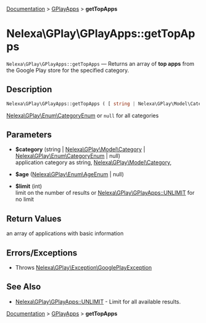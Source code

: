 [Documentation](../../README.md) > [GPlayApps](README.md) > **getTopApps**

# Nelexa\GPlay\GPlayApps::getTopApps
`Nelexa\GPlay\GPlayApps::getTopApps` — Returns an array of **top apps** from the Google Play store for the specified category.

## Description
```php
Nelexa\GPlay\GPlayApps::getTopApps ( [ string | Nelexa\GPlay\Model\Category | Nelexa\GPlay\Enum\CategoryEnum | null $category = null ] [, Nelexa\GPlay\Enum\AgeEnum | null $age = null ] [, int $limit = -1 ] ) : Nelexa\GPlay\Model\App[]
```
[Nelexa\GPlay\Enum\CategoryEnum](../CategoryEnum/README.md) or
`null` for all categories

## Parameters
* **$category** (string | [Nelexa\GPlay\Model\Category](../Category/README.md) | [Nelexa\GPlay\Enum\CategoryEnum](../CategoryEnum/README.md) | null)  
application category as
string, [Nelexa\GPlay\Model\Category](../Category/README.md),
* **$age** ([Nelexa\GPlay\Enum\AgeEnum](../AgeEnum/README.md) | null)  

* **$limit** (int)  
limit on the number of results
or [Nelexa\GPlay\GPlayApps::UNLIMIT](README.md#predefined-constants)
for no limit

## Return Values
an array of applications with basic information


## Errors/Exceptions
* Throws [Nelexa\GPlay\Exception\GooglePlayException](../GooglePlayException/README.md)
## See Also
* [Nelexa\GPlay\GPlayApps::UNLIMIT](README.md#predefined-constants) - Limit for all available results.

[Documentation](../../README.md) > [GPlayApps](README.md) > **getTopApps**
